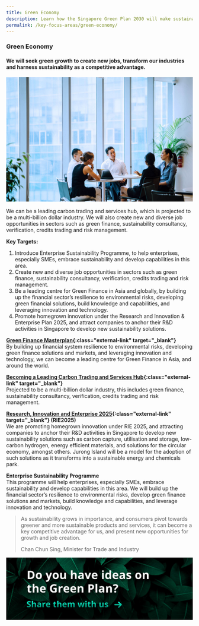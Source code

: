 ```yaml
---
title: Green Economy
description: Learn how the Singapore Green Plan 2030 will make sustainability a key competitive advantage for us, and present new opportunities for growth and job creation.
permalink: /key-focus-areas/green-economy/
---
```


### Green Economy

#### We will seek green growth to create new jobs, transform our industries and harness sustainability as a competitive advantage.

![Green Economy](/images/framework/framework_greeneconomy.jpg)

We can be a leading carbon trading and services hub, which is projected to be a multi-billion dollar industry. We will also create new and diverse job opportunities in sectors such as green finance, sustainability consultancy, verification, credits trading and risk management.

**Key Targets:**
1. Introduce Enterprise Sustainability Programme, to help enterprises, especially SMEs, embrace sustainability and develop capabilities in this area.
2. Create new and diverse job opportunities in sectors such as green finance, sustainability consultancy, verification, credits trading and risk management.
3. Be a leading centre for Green Finance in Asia and globally, by building up the financial sector’s resilience to environmental risks, developing green financial solutions, build knowledge and capabilities, and leveraging innovation and technology.
4. Promote homegrown innovation under the Research and Innovation & Enterprise Plan 2025, and attract companies to anchor their R&D activities in Singapore to develop new sustainability solutions.

**[Green Finance Masterplan](https://www.mas.gov.sg/who-we-are/annual-reports/annual-report-2019-2020/greening-the-financial-system){:class="external-link" target="_blank"}**  
By building up financial system resilience to environmental risks, developing green finance solutions and markets, and leveraging innovation and technology, we can become a leading centre for Green Finance in Asia, and around the world.

**[Becoming a Leading Carbon Trading and Services Hub](https://www.nccs.gov.sg/singapores-climate-action/carbon-services-and-climate-finance/){:class="external-link" target="_blank"}**  
Projected to be a multi-billion dollar industry, this includes green finance, sustainability consultancy, verification, credits trading and risk management. 

**[Research, Innovation and Enterprise 2025](https://www.nrf.gov.sg/rie2025-plan){:class="external-link" target="_blank"} (RIE2025)**  
We are promoting homegrown innovation under RIE 2025, and attracting companies to anchor their R&D activities in Singapore to develop new sustainability solutions such as carbon capture, utilisation and storage, low-carbon hydrogen, energy efficient materials, and solutions for the circular economy, amongst others. Jurong Island will be a model for the adoption of such solutions as it transforms into a sustainable energy and chemicals park.

**Enterprise Sustainability Programme**  
This programme will help enterprises, especially SMEs, embrace sustainability and develop capabilities in this area. We will build up the financial sector’s resilience to environmental risks, develop green finance solutions and markets, build knowledge and capabilities, and leverage innovation and technology.  

<blockquote>
  <p>As sustainability grows in importance, and consumers pivot towards greener and more sustainable products and services, it can become a key competitive advantage for us, and present new opportunities for growth and job creation.</p>
  <span class="author">Chan Chun Sing, Minister for Trade and Industry</span>
</blockquote>

[![Ideas](/images/framework/framework_ideas.jpg)](https://form.gov.sg/6013d365bedd790011bb9c86)